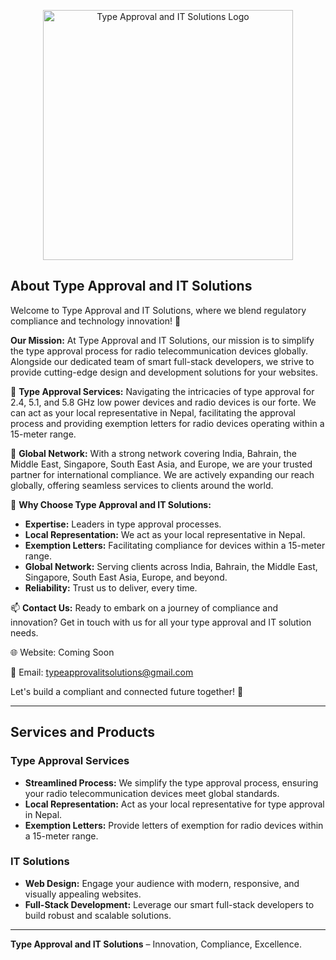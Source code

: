 <p align="center">
    <img src="https://path-to-your-logo.png" width="400" alt="Type Approval and IT Solutions Logo">
</p>

<p align="center">
    <!-- Add badges or shields related to your organization or projects -->
</p>

## About Type Approval and IT Solutions

Welcome to Type Approval and IT Solutions, where we blend regulatory compliance and technology innovation! 🚀

**Our Mission:**
At Type Approval and IT Solutions, our mission is to simplify the type approval process for radio telecommunication devices globally. Alongside our dedicated team of smart full-stack developers, we strive to provide cutting-edge design and development solutions for your websites.

🔧 **Type Approval Services:**
Navigating the intricacies of type approval for 2.4, 5.1, and 5.8 GHz low power devices and radio devices is our forte. We can act as your local representative in Nepal, facilitating the approval process and providing exemption letters for radio devices operating within a 15-meter range.

💼 **Global Network:**
With a strong network covering India, Bahrain, the Middle East, Singapore, South East Asia, and Europe, we are your trusted partner for international compliance. We are actively expanding our reach globally, offering seamless services to clients around the world.

🤝 **Why Choose Type Approval and IT Solutions:**
- **Expertise:** Leaders in type approval processes.
- **Local Representation:** We act as your local representative in Nepal.
- **Exemption Letters:** Facilitating compliance for devices within a 15-meter range.
- **Global Network:** Serving clients across India, Bahrain, the Middle East, Singapore, South East Asia, Europe, and beyond.
- **Reliability:** Trust us to deliver, every time.

📫 **Contact Us:**
Ready to embark on a journey of compliance and innovation? Get in touch with us for all your type approval and IT solution needs.

<!-- 🌐 Website: [TypeApprovalAndITSolutions.com](https://www.typeapprovalanditsolutions.com) -->
🌐 Website: Coming Soon 

📧 Email: typeapprovalitsolutions@gmail.com

Let's build a compliant and connected future together! 🌟

---

## Services and Products

### Type Approval Services

- **Streamlined Process:** We simplify the type approval process, ensuring your radio telecommunication devices meet global standards.
- **Local Representation:** Act as your local representative for type approval in Nepal.
- **Exemption Letters:** Provide letters of exemption for radio devices within a 15-meter range.

### IT Solutions

- **Web Design:** Engage your audience with modern, responsive, and visually appealing websites.
- **Full-Stack Development:** Leverage our smart full-stack developers to build robust and scalable solutions.

---

**Type Approval and IT Solutions** – Innovation, Compliance, Excellence.
